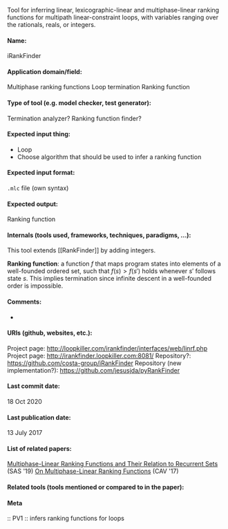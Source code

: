 Tool for inferring linear, lexicographic-linear and multiphase-linear ranking functions for multipath linear-constraint loops, with variables ranging over the rationals, reals, or integers.

#### Name:
iRankFinder

#### Application domain/field:
Multiphase ranking functions
Loop termination
Ranking function

#### Type of tool (e.g. model checker, test generator):
Termination analyzer? Ranking function finder?

#### Expected input thing:
- Loop
- Choose algorithm that should be used to infer a ranking function

#### Expected input format:
`.mlc` file (own syntax)

#### Expected output:
Ranking function

#### Internals (tools used, frameworks, techniques, paradigms, ...):
This tool extends [[RankFinder]] by adding integers.

**Ranking function**: a function $f$ that maps program states into elements of a well-founded ordered set, such that $f(s) > f(s')$ holds whenever $s'$ follows state $s$. This implies termination since infinite descent in a well-founded order is impossible.

#### Comments:
-

#### URIs (github, websites, etc.):
Project page: http://loopkiller.com/irankfinder/interfaces/web/linrf.php
Project page: http://irankfinder.loopkiller.com:8081/
Repository?: https://github.com/costa-group/iRankFinder
Repository (new implementation?): https://github.com/jesusjda/pyRankFinder

#### Last commit date:
18 Oct 2020

#### Last publication date:
13 July 2017

#### List of related papers:
[Multiphase-Linear Ranking Functions and Their Relation to Recurrent Sets](https://doi.org/10.1007/978-3-030-32304-2_22) (SAS '19)
[On Multiphase-Linear Ranking Functions](https://doi.org/10.1007/978-3-319-63390-9_32) (CAV '17)

#### Related tools (tools mentioned or compared to in the paper):

#### Meta
:: PV1 :: infers ranking functions for loops